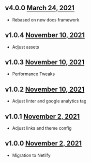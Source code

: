 v4.0.0 [March 24, 2021](https://github.com/lando/website/releases/tag/v4.0.0)
------------------------

* Rebased on new docs framework

v1.0.4 [November 10, 2021](https://github.com/lando/website/releases/tag/v1.0.4)
------------------------

* Adjust assets

v1.0.3 [November 10, 2021](https://github.com/lando/website/releases/tag/v1.0.3)
------------------------

* Performance Tweaks

v1.0.2 [November 10, 2021](https://github.com/lando/website/releases/tag/v1.0.2)
------------------------

* Adjust linter and google analytics tag

v1.0.1 [November 2, 2021](https://github.com/lando/website/releases/tag/v1.0.1)
------------------------

* Adjust links and theme config

v1.0.0 [November 2, 2021](https://github.com/lando/website/releases/tag/v1.0.0)
------------------------

* Migration to Netlify
